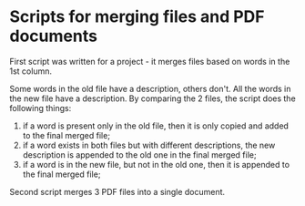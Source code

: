 # Scripts for merging files and PDF documents


First script was written for a project - it merges files based on words in the 1st column. 

Some words in the old file have a description, others don't. All the words in the new file have a description.
By comparing the 2 files, the script does the following things: 
1. if a word is present only in the old file, then it is only copied and added to the final merged file; 
2. if a word exists in both files but with different descriptions, the new description is appended to the old one in the final merged file;
3. if a word is in the new file, but not in the old one, then it is appended to the final merged file;

Second script merges 3 PDF files into a single document. 
